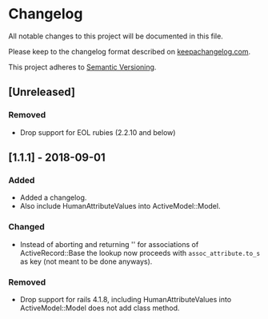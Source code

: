 # Changelog
All notable changes to this project will be documented in this file.

Please keep to the changelog format described on [keepachangelog.com](http://keepachangelog.com).

This project adheres to [Semantic Versioning](http://semver.org/).

## [Unreleased]
### Removed
- Drop support for EOL rubies (2.2.10 and below)


## [1.1.1] - 2018-09-01
### Added
- Added a changelog.
- Also include HumanAttributeValues into ActiveModel::Model.

### Changed
- Instead of aborting and returning '' for associations of ActiveRecord::Base the lookup now proceeds with `assoc_attribute.to_s` as key (not meant to be done anyways).

### Removed
- Drop support for rails 4.1.8, including HumanAttributeValues into ActiveModel::Model does not add class method.

